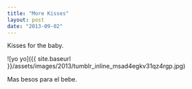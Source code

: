 ```yaml
---
title: "More Kisses"
layout: post
date: "2013-09-02"
---
```


Kisses for the baby.

![yo yo]({{ site.baseurl }}/assets/images/2013/tumblr_inline_msad4egkv31qz4rgp.jpg)

Mas besos para el bebe.
